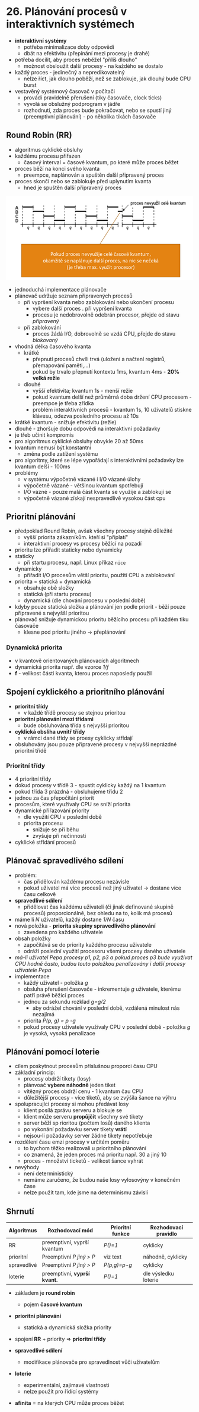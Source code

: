 # 26. Plánování procesů v interaktivních systémech

- **interaktivní systémy**
    - potřeba minimalizace doby odpovědi
    - dbát na efektivitu (přepínání mezi procesy je drahé)
- potřeba docílit, aby proces neběžel "příliš dlouho"
    - možnost obsloužit další procesy - na každého se dostalo
- každý proces - jedinečný a nepredikovatelný
    - nelze říct, jak dlouho poběží, než se zablokuje, jak dlouhý bude CPU burst
- vestavěný systémový časovač v počítači
    - provádí pravidelně přerušení (tiky časovače, clock ticks)
    - vyvolá se obslužný podprogram v jádře
    - rozhodnutí, zda proces bude pokračovat, nebo se spustí jiný (preemptivní plánování) - po několika tikách časovače

## Round Robin (RR)
- algoritmus cyklické obsluhy
- každému procesu přiřazen
    - časový interval = časové kvantum, po které může proces běžet
- proces běží na konci svého kvanta
    - preempce, naplánován a spuštěn další připravený proces
- proces skončí nebo se zablokuje před uplynutím kvanta
    - hned je spuštěn další připravený proces

![](img/round_robin.png)

- jednoduchá implementace plánovače
- plánovač udržuje seznam připravených procesů
    - při vypršení kvanta nebo zablokování nebo ukončení procesu
        - vybere další proces
    . při vypršení kvanta
        - procesu je nedobrovolně odebrán procesor, přejde od stavu _připravený_
    - při zablokování
        - proces žádá I/O, dobrovolně se vzdá CPU, přejde do stavu _blokovaný_
- vhodná délka časového kvanta
    - krátké
        - přepnutí procesů chvíli trvá (uložení a načtení registrů, přemapování paměti,...)
        - pokud by trvalo přepnutí kontextu 1ms, kvantum 4ms - **20% velká režie**
    - dlouhé
        - vyšší efektivita; kvantum 1s - menší režie
        - pokud kvantum delší než průměrná doba držení CPU procesem - preempce je třeba zřídka
        - problém interaktivních procesů - kvantum 1s, 10 uživatelů stiskne klávesu, odezva posledního procesu až 10s
- krátké kvantum - snižuje efektivitu (režie)
- dlouhé - zhoršuje dobu odpovědi na interaktivní požadavky
- je třeb učinit kompromis
- pro algoritmus cyklické obsluhy obvykle 20 až 50ms
- kvantum nemusí být konstantní
    - změna podle zatížení systému
- pro algoritmy, které se lépe vypořádají s interaktivními požadavky lze kvantum delší - 100ms
- problémy
    - v systému výpočetně vázané i I/O vázané úlohy
    - výpočetně vázané - většinou kvantum spotřebují
    - I/O vázné - pouze malá část kvanta se využije a zablokují se 
    - výpočetně vázané získají nespravedlivě vysokou část cpu

## Prioritní plánování
- předpoklad Round Robin, avšak všechny procesy stejně důležité
    - vyšší priorita zákazníkům. kteří si "připlatí"
    - interaktivní procesy vs procesy běžící na pozadí
- prioritu lze přiřadit staticky nebo dynamicky
- staticky
    - při startu procesu, např. Linux příkaz `nice`
- dynamicky
    - přiřadit I/O procesům větší prioritu, použití CPU a zablokování
- priorita = statická + dynamická
    - obsahuje obě složky
    - statická (při startu procesu)
    - dynamická (dle chování procesu v poslední době)
- kdyby pouze statická složka a plánování jen podle priorit - běží pouze připravené s nejvyšší prioritou
- plánovač snižuje dynamickou prioritu běžícího procesu při každém tiku časovače
    - klesne pod prioritu jiného -> přeplánování
### Dynamická priorita
- v kvantově orientovaných plánovacích algoritmech
- dynamická priorita např. dle vzorce _1/f_
- **f** - velikost části kvanta, kterou proces naposledy použil

## Spojení cyklického a prioritního plánování
- **prioritní třídy**   
    - v každé třídě procesy se stejnou prioritou
- **prioritní plánování mezi třídami**
    - bude obsluhována třída s nejvyšší prioritou
- **cyklická obsliha uvnitř třídy**
    - v rámci dané třídy se proesy cyklicky střídají
- obsluhovány jsou pouze připravené procesy v nejvyšší neprázdné prioritní třídě

### Prioritní třídy
- 4 prioritní třídy
- dokud procesy v třídě 3 - spustit cyklicky každý na 1 kvantum
- pokud třída 3 prázdná - obsluhujeme třídu 2
- jednou za čas přepočítání priorit 
- procesům, které využívaly CPU se sníží priorita
- dynamické přiřazování priority
    - dle využití CPU v poslední době
    - priorita procesu
        - snižuje se při běhu
        - zvyšuje při nečinnosti
- cyklické střídání procesů

## Plánovač spravedlivého sdílení
- problém:
    - čas přidělován každému procesu nezávisle
    - pokud uživatel má více procesů než jiný uživatel -> dostane více času celkově
- **spravedlivé sdílení**
    - přidělovat čas každému uživateli (či jinak definované skupině procesů) proporcionálně, bez ohledu na to, kolik má procesů
- máme li _N_ uživatelů, každý dostane _1/N_ času
- nová položka - **priorita skupiny spravedlivého plánování**
    - zavedena pro každého uživatele
- obsah položky
    - započítává se do priority každého procesu uživatele
    - odráží poslední využití procesoru všemi procesy daného uživatele
- _má-li uživatel Pepa procesy p1, p2, p3 a pokud proces p3 bude využívat CPU hodně často, budou touto položkou penalizovány i další procesy uživatele Pepa_
- implementace
    - každý uživatel - položka _g_
    - obsluha přerušení časovače - inkrementuje _g_ uživatele, kterému patří právě běžící proces
    - jednou za sekundu rozklad _g=g/2_
        - aby odrážel chování v poslední době, vzdálená minulost nás nezajímá
    - priorita _P(p, g) = p -g_
    - pokud procesy uživatele využívaly CPU v poslední době - položka _g_ je vysoká, vysoká penalizace

## Plánování pomocí loterie
- cílem poskytnout procesům příslušnou proporci času CPU
- základní princip:
    - procesy obdrží tikety (losy)
    - plánvoač **vybere náhodně** jeden tiket
    - vítězný proces obdrží cenu - 1 kvantum čau CPU
    - důležitější procesy - více tiketů, aby se zvýšila šance na výhru
- spolupracující procesy si mohou předávat losy
    - klient posílá zprávu serveru a blokuje se
    - klient může serveru **propůjčit** všechny své tikety
    - server běží sp rioritou (počtem losů) daného klienta
    - po vykonání požadavku server tikety **vrátí**
    - nejsou-li požadavky server žádné tikety nepotřebuje
- rozdělení času emzi procesy v určitém poměru
    - to bychom těžko realizovali u prioritního plánování
    - co znamená, že jeden proces má prioritu např. 30 a jiný 10
    - proces - množství ticketů - velikost šance vyhrát
- nevýhody
    - není deterministický
    - nemáme zaručeno, že budou naše losy vylosovýny v konečném čase
    - nelze použít tam, kde jsme na determinismu závislí

## Shrnutí

|Algoritmus|Rozhodovací mód|Prioritní funkce|Rozhodovací pravidlo|
|---|---|---|---|
|RR|preemptivní, vyprší kvantum|_P()=1_|cyklicky|
|prioritní|Preemptivní _P jiný > P_| viz text | náhodně, cyklicky|
|spravedlivé|Preemptivní _P jiný > P_|_P(p,g)=p-g_| cyklicky|
|loterie|preemptivní, **vyprší kvant.**|_P()=1_| dle výsledku loterie|

- základem je **round robin**
    - pojem **časové kvantum**
- **prioritní plánování**
    - statická a dynamická složka priority
- spojení **RR** + priority => **prioritní třídy**
- **spravedlivé sdílení**
    - modifikace plánovače pro spravedlnost vůči uživatelům
- **loterie**
    - experimentální, zajímavé vlastnosti
    - nelze použít pro řídící systémy

- **afinita** = na kterých CPU může proces běžet 

